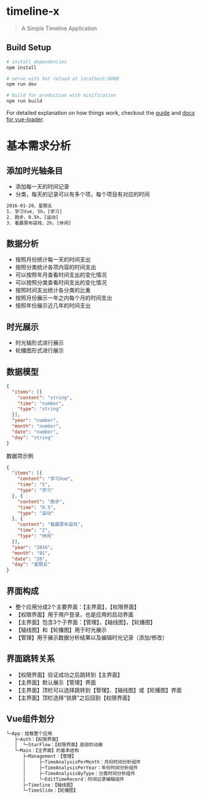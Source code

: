 # timeline-x

> A Simple Timeline Application

## Build Setup

``` bash
# install dependencies
npm install

# serve with hot reload at localhost:8080
npm run dev

# build for production with minification
npm run build
```

For detailed explanation on how things work, checkout the [guide](http://vuejs-templates.github.io/webpack/) and [docs for vue-loader](http://vuejs.github.io/vue-loader).

# 基本需求分析
## 添加时光轴条目
* 添加每一天的时间记录
* 分类，每天的记录可以有多个项，每个项目有对应的时间

```txt
2016-01-20，星期五
1. 学习Vue, 5h，[学习]
2. 跑步，0.5h，[运动]
3. 看霹雳布袋戏，2h，[休闲]
```

## 数据分析
* 按照月份统计每一天的时间支出
* 按照分类统计各项内容的时间支出
* 可以按照年月查看时间支出的变化情况
* 可以按照分类查看时间支出的变化情况
* 按照时间支出统计各分类的比重
* 按照月份展示一年之内每个月的时间支出
* 按照年份展示近几年的时间支出

## 时光展示
* 时光轴形式进行展示
* 轮播图形式进行展示

## 数据模型
```json
{
  "items": [{
    "content": "string",
    "time": "number",
    "type": "string"
  }],
  "year": "number",
  "month": "number",
  "date": "number",
  "day": "string"
}
```

数据项示例
```json
{
  "items": [{
    "content": "学习Vue",
    "time": "5",
    "type": "学习"
  }, {
    "content": "跑步",
    "time": "0.5",
    "type": "运动"
  }, {
    "content": "看霹雳布袋戏",
    "time": "2",
    "type": "休闲"
  }],
  "year": "2016",
  "month": "01",
  "date": "20",
  "day": "星期五"
}
```

## 界面构成
* 整个应用分成2个主要界面：【主界面】，【权限界面】
* 【权限界面】用于用户登录，也是应用的启动界面
* 【主界面】包含3个子界面：【管理】，【轴线图】，【轮播图】
* 【轴线图】和【轮播图】用于时光展示
* 【管理】用于展示数据分析结果以及编辑时光记录（添加/修改）

## 界面跳转关系
* 【权限界面】验证成功之后跳转到【主界面】
* 【主界面】默认展示【管理】界面
* 【主界面】顶栏可以选择跳转到【管理】、【轴线图】或【轮播图】界面
* 【主界面】顶栏选择“锁屏”之后回到【权限界面】

## Vue组件划分
```txt
└─App：挂载整个应用
   ├─Auth：【权限界面】
   │  └─StarFlow：【权限界面】底部的动画
   └─Main：【主界面】的基本结构
      ├─Management：【管理】
      │     ├─TimeAnalysisPerMonth：月份时间分析组件
      │     ├─TimeAnalysisPerYear：年份时间分析组件
      │     ├─TimeAnalysisByType：分类时间分析组件
      │     └─EditTimeRecord：时间记录编辑组件
      ├─Timeline：【轴线图】
      └─TimeSlide：【轮播图】
```